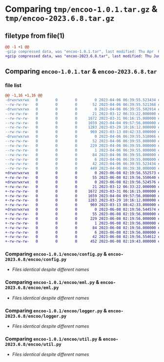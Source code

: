 # Comparing `tmp/encoo-1.0.1.tar.gz` & `tmp/encoo-2023.6.8.tar.gz`

## filetype from file(1)

```diff
@@ -1 +1 @@
-gzip compressed data, was "encoo-1.0.1.tar", last modified: Thu Apr  6 06:39:55 2023, max compression
+gzip compressed data, was "encoo-2023.6.8.tar", last modified: Thu Jun  8 02:19:56 2023, max compression
```

## Comparing `encoo-1.0.1.tar` & `encoo-2023.6.8.tar`

### file list

```diff
@@ -1,16 +1,16 @@
-drwxrwxrwx   0        0        0        0 2023-04-06 06:39:55.523434 encoo-1.0.1/
--rw-rw-rw-   0        0        0       52 2023-04-06 06:39:55.521368 encoo-1.0.1/PKG-INFO
-drwxrwxrwx   0        0        0        0 2023-04-06 06:39:55.502914 encoo-1.0.1/encoo/
--rw-rw-rw-   0        0        0       21 2023-03-12 06:33:22.000000 encoo-1.0.1/encoo/__init__.py
--rw-rw-rw-   0        0        0     1672 2023-03-31 06:16:15.000000 encoo-1.0.1/encoo/config.py
--rw-rw-rw-   0        0        0     1659 2023-04-04 09:57:56.000000 encoo-1.0.1/encoo/eml.py
--rw-rw-rw-   0        0        0     1283 2023-03-29 10:16:12.000000 encoo-1.0.1/encoo/logger.py
--rw-rw-rw-   0        0        0      969 2023-03-13 08:42:33.000000 encoo-1.0.1/encoo/util.py
-drwxrwxrwx   0        0        0        0 2023-04-06 06:39:55.518066 encoo-1.0.1/encoo.egg-info/
--rw-rw-rw-   0        0        0       52 2023-04-06 06:39:55.000000 encoo-1.0.1/encoo.egg-info/PKG-INFO
--rw-rw-rw-   0        0        0      229 2023-04-06 06:39:55.000000 encoo-1.0.1/encoo.egg-info/SOURCES.txt
--rw-rw-rw-   0        0        0        1 2023-04-06 06:39:55.000000 encoo-1.0.1/encoo.egg-info/dependency_links.txt
--rw-rw-rw-   0        0        0       84 2023-04-06 06:39:55.000000 encoo-1.0.1/encoo.egg-info/requires.txt
--rw-rw-rw-   0        0        0        6 2023-04-06 06:39:55.000000 encoo-1.0.1/encoo.egg-info/top_level.txt
--rw-rw-rw-   0        0        0       42 2023-04-06 06:39:55.523434 encoo-1.0.1/setup.cfg
--rw-rw-rw-   0        0        0      449 2023-04-06 06:39:38.000000 encoo-1.0.1/setup.py
+drwxrwxrwx   0        0        0        0 2023-06-08 02:19:56.552573 encoo-2023.6.8/
+-rw-rw-rw-   0        0        0       55 2023-06-08 02:19:56.550640 encoo-2023.6.8/PKG-INFO
+drwxrwxrwx   0        0        0        0 2023-06-08 02:19:56.524576 encoo-2023.6.8/encoo/
+-rw-rw-rw-   0        0        0       21 2023-03-12 06:33:22.000000 encoo-2023.6.8/encoo/__init__.py
+-rw-rw-rw-   0        0        0     1672 2023-03-31 06:16:15.000000 encoo-2023.6.8/encoo/config.py
+-rw-rw-rw-   0        0        0     1659 2023-04-04 09:57:56.000000 encoo-2023.6.8/encoo/eml.py
+-rw-rw-rw-   0        0        0     1283 2023-03-29 10:16:12.000000 encoo-2023.6.8/encoo/logger.py
+-rw-rw-rw-   0        0        0      969 2023-03-13 08:42:33.000000 encoo-2023.6.8/encoo/util.py
+drwxrwxrwx   0        0        0        0 2023-06-08 02:19:56.544574 encoo-2023.6.8/encoo.egg-info/
+-rw-rw-rw-   0        0        0       55 2023-06-08 02:19:56.000000 encoo-2023.6.8/encoo.egg-info/PKG-INFO
+-rw-rw-rw-   0        0        0      229 2023-06-08 02:19:56.000000 encoo-2023.6.8/encoo.egg-info/SOURCES.txt
+-rw-rw-rw-   0        0        0        1 2023-06-08 02:19:56.000000 encoo-2023.6.8/encoo.egg-info/dependency_links.txt
+-rw-rw-rw-   0        0        0       84 2023-06-08 02:19:56.000000 encoo-2023.6.8/encoo.egg-info/requires.txt
+-rw-rw-rw-   0        0        0        6 2023-06-08 02:19:56.000000 encoo-2023.6.8/encoo.egg-info/top_level.txt
+-rw-rw-rw-   0        0        0       42 2023-06-08 02:19:56.554612 encoo-2023.6.8/setup.cfg
+-rw-rw-rw-   0        0        0      452 2023-06-08 02:19:43.000000 encoo-2023.6.8/setup.py
```

### Comparing `encoo-1.0.1/encoo/config.py` & `encoo-2023.6.8/encoo/config.py`

 * *Files identical despite different names*

### Comparing `encoo-1.0.1/encoo/eml.py` & `encoo-2023.6.8/encoo/eml.py`

 * *Files identical despite different names*

### Comparing `encoo-1.0.1/encoo/logger.py` & `encoo-2023.6.8/encoo/logger.py`

 * *Files identical despite different names*

### Comparing `encoo-1.0.1/encoo/util.py` & `encoo-2023.6.8/encoo/util.py`

 * *Files identical despite different names*

